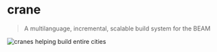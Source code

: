 # crane
> A multilanguage, incremental, scalable build system for the BEAM

![cranes helping build entire
cities](https://external-content.duckduckgo.com/iu/?u=https%3A%2F%2Fi.pinimg.com%2Foriginals%2Fb9%2F3d%2Fb5%2Fb93db5e965fb69dddf7e672ed5f74395.jpg&f=1&nofb=1)
